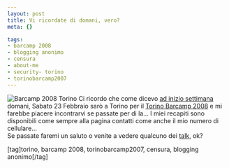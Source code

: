 ```yaml
--- 
layout: post
title: Vi ricordate di domani, vero?
meta: {}

tags: 
- barcamp 2008
- blogging anonimo
- censura
- about-me
- security- torino
- torinobarcamp2007
---
```

![Barcamp 2008 Torino](http://barcamp.org/f/logobctorino2008-250.gif)
Ci ricordo che come dicevo [ad inizio settimana][1] domani, Sabato 23 Febbraio sarò a Torino per il [Torino Barcamp 2008][2] e mi farebbe piacere incontrarvi se passate per di la... I miei recapiti sono disponibili come sempre alla pagina contatti come anche il mio numero di cellulare...  
Se passate faremi un saluto o venite a vedere qualcuno dei [talk][2], ok?
  
[1]: http://www.lastknight.com/2008/02/18/sabato-23-febbraio-al-barcamp-di-torino/
[2]: http://barcamp.org/torinobarcamp2008

[tag]torino, barcamp 2008, torinobarcamp2007, censura, blogging anonimo[/tag] 
